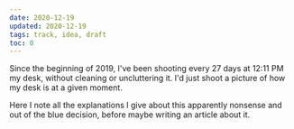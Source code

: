 ```yaml
---
date: 2020-12-19
updated: 2020-12-19
tags: track, idea, draft
toc: 0
---
```

Since the beginning of 2019, I've been shooting every 27 days at 12:11 PM my desk, without cleaning or uncluttering it. I'd just shoot a picture of how my desk is at a given moment.

Here I note all the explanations I give about this apparently nonsense and out of the blue decision, before maybe writing an article about it.

<!--

## todo

- Find a nice name
- a photo gallery as with Living Art



## explanation

I've always been one of those people who's never satisfied about how their room is

Every 27 days, no matter what, at exactly 12:11 PM I'll have to take my camera and shoot a photo of my desk. No matter what's on it or how is it. Just to immortalize my main life companion in that moment.

-->